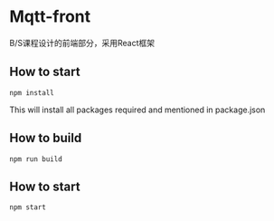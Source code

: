 # Mqtt-front

B/S课程设计的前端部分，采用React框架

## How to start
`npm install`

This will install all packages required and mentioned in package.json

## How to build
`npm run build`

## How to start
`npm start`

